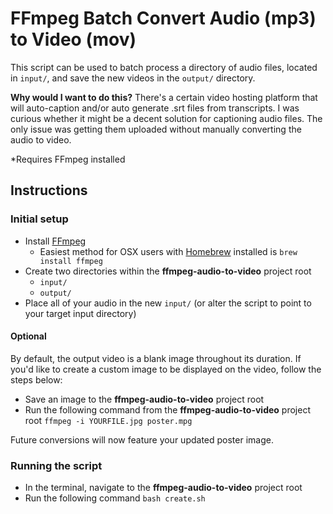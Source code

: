 # FFmpeg Batch Convert Audio (mp3) to Video (mov)

This script can be used to batch process a directory of audio files, located in `input/`, and save the new videos in the `output/` directory.

**Why would I want to do this?**
There's a certain video hosting platform that will auto-caption and/or auto generate .srt files from transcripts. I was curious whether it might be a decent solution for captioning audio files. The only issue was getting them uploaded without manually converting the audio to video.

\*Requires FFmpeg installed

## Instructions

### Initial setup

- Install [FFmpeg](https://www.ffmpeg.org/)
  - Easiest method for OSX users with [Homebrew](https://brew.sh/) installed is `brew install ffmpeg`
- Create two directories within the **ffmpeg-audio-to-video** project root
  - `input/`
  - `output/`
- Place all of your audio in the new `input/` (or alter the script to point to your target input directory)

#### Optional

By default, the output video is a blank image throughout its duration. If you'd like to create a custom image to be displayed on the video, follow the steps below:

- Save an image to the **ffmpeg-audio-to-video** project root
- Run the following command from  the **ffmpeg-audio-to-video** project root `ffmpeg -i YOURFILE.jpg poster.mpg`

Future conversions will now feature your updated poster image.

### Running the script

- In the terminal, navigate to the **ffmpeg-audio-to-video** project root
- Run the following command `bash create.sh`
